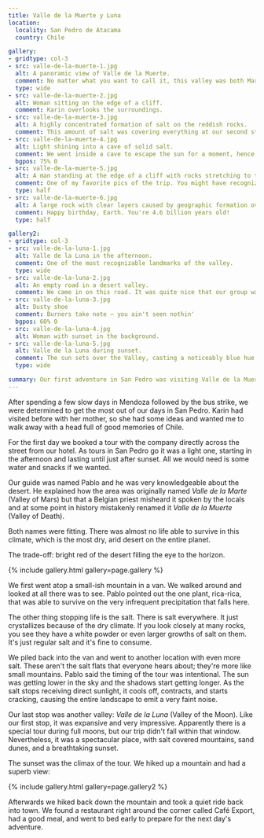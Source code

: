 ```yaml
---
title: Valle de la Muerte y Luna
location:
  locality: San Pedro de Atacama
  country: Chile

gallery:
- gridtype: col-3
- src: valle-de-la-muerte-1.jpg
  alt: A panoramic view of Valle de la Muerte.
  comment: No matter what you want to call it, this valley was both Mars-like and very unforgiving towards life.
  type: wide
- src: valle-de-la-muerte-2.jpg
  alt: Woman sitting on the edge of a cliff.
  comment: Karin overlooks the surroundings.
- src: valle-de-la-muerte-3.jpg
  alt: A highly concentrated formation of salt on the reddish rocks.
  comment: This amount of salt was covering everything at our second stop.
- src: valle-de-la-muerte-4.jpg
  alt: Light shining into a cave of solid salt.
  comment: We went inside a cave to escape the sun for a moment, hence the blue hue on the foreground. It was surprisingly cool even in the saytime since the air has no humidity.
  bgpos: 75% 0
- src: valle-de-la-muerte-5.jpg
  alt: A man standing at the edge of a cliff with rocks stretching to the horizon.
  comment: One of my favorite pics of the trip. You might have recognized it on Four Kitchens' website.
  type: half
- src: valle-de-la-muerte-6.jpg
  alt: A large rock with clear layers caused by geographic formation over an enormous scale of time.
  comment: Happy birthday, Earth. You're 4.6 billion years old!
  type: half

gallery2:
- gridtype: col-3
- src: valle-de-la-luna-1.jpg
  alt: Valle de la Luna in the afternoon.
  comment: One of the most recognizable landmarks of the valley.
  type: wide
- src: valle-de-la-luna-2.jpg
  alt: An empty road in a desert valley.
  comment: We came in on this road. It was quite nice that our group was the only tour in the valley at the time.
- src: valle-de-la-luna-3.jpg
  alt: Dusty shoe
  comment: Burners take note — you ain't seen nothin'
  bgpos: 60% 0
- src: valle-de-la-luna-4.jpg
  alt: Woman with sunset in the background.
- src: valle-de-la-luna-5.jpg
  alt: Valle de la Luna during sunset.
  comment: The sun sets over the Valley, casting a noticeably blue hue over the red valley.
  type: wide

summary: Our first adventure in San Pedro was visiting Valle de la Muerte and Valle de la Luna. I was struck by the utter lack of vegetation and felt so insignificant compared to nature.
---
```


After spending a few slow days in Mendoza followed by the bus strike, we were determined to get the most out of our days in San Pedro. Karin had visited before with her mother, so she had some ideas and wanted me to walk away with a head full of good memories of Chile.

For the first day we booked a tour with the company directly across the street from our hotel. As tours in San Pedro go it was a light one, starting in the afternoon and lasting until just after sunset. All we would need is some water and snacks if we wanted.

Our guide was named Pablo and he was very knowledgeable about the desert. He explained how the area was originally named _Valle de la Marte_ (Valley of Mars) but that a Belgian priest misheard it spoken by the locals and at some point in history mistakenly renamed it _Valle de la Muerte_ (Valley of Death).

Both names were fitting. There was almost no life able to survive in this climate, which is the most dry, arid desert on the entire planet.

The trade-off: bright red of the desert filling the eye to the horizon.

{% include gallery.html gallery=page.gallery %}

We first went atop a small-ish mountain in a van. We walked around and looked at all there was to see. Pablo pointed out the one plant, rica-rica, that was able to survive on the very infrequent precipitation that falls here.

The other thing stopping life is the salt. There is salt everywhere. It just crystallizes because of the dry climate. If you look closely at many rocks, you see they have a white powder or even larger growths of salt on them. It's just regular salt and it's fine to consume.

We piled back into the van and went to another location with even more salt. These aren't the salt flats that everyone hears about; they're more like small mountains. Pablo said the timing of the tour was intentional. The sun was getting lower in the sky and the shadows start getting longer. As the salt stops receiving direct sunlight, it cools off, contracts, and starts cracking, causing the entire landscape to emit a very faint noise.

Our last stop was another valley: _Valle de la Luna_ (Valley of the Moon). Like our first stop, it was expansive and very impressive. Apparently there is a special tour during full moons, but our trip didn't fall within that window. Nevertheless, it was a spectacular place, with salt covered mountains, sand dunes, and a breathtaking sunset.

The sunset was the climax of the tour. We hiked up a mountain and had a superb view:

{% include gallery.html gallery=page.gallery2 %}

Afterwards we hiked back down the mountain and took a quiet ride back into town. We found a restaurant right around the corner called Café Export, had a good meal, and went to bed early to prepare for the next day's adventure.
